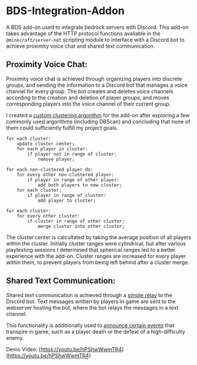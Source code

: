# BDS-Integration-Addon
A BDS add-on used to integrate bedrock servers with Discord. This add-on takes advantage of the HTTP protocol functions available in the `@minecraft/server-net` scripting module to interface with a Discord bot to achieve proximity voice chat and shared text communication.

## Proximity Voice Chat:
Proximity voice chat is achieved through organizing players into discrete groups, and sending the information to a Discord bot that manages a voice channel for every group. The bot creates and deletes voice channels according to the creation and deletion of player groups, and moves corresponding players into the voice channel of their current group.

I created a [custom clustering argorithm](./BDS%20Integrator%20B/scripts/voice.js#L24) for the add-on after exploring a few commonly used argorithms (including DBScan) and concluding that none of them could sufficiently fulfill my project goals.

    for each cluster:
        update cluster center;
        for each player in cluster:
            if player not in range of cluster:
                remove player;

    for each non-clustered player do:
        for every other non-clustered player:
            if player in range of other player:
                add both players to new cluster;
        for each cluster:
            if player in range of cluster:
                add player to cluster;

    for each cluster:
        for every other cluster:
            if cluster in range of other cluster:
                merge cluster into other cluster;

The cluster center is calcultated by taking the average position of all players within the cluster. Initially cluster ranges were cylindrical, but after various playtesting sessions I determined that spherical ranges led to a better experience with the add-on. Cluster ranges are increased for every player within them, to prevent players from being left behind after a cluster merge.

## Shared Text Communication:
Shared text communication is achieved through a [simple relay](./BDS%20Integrator%20B/scripts/chat.js#L8) to the Discord bot. Text messages written by players in game are sent to the webserver hosting the bot, where the bot relays the messages in a text channel.

This functionality is additionally used to [announce certain events](./BDS%20Integrator%20B/scripts/announcements.js#L9) that transpire in game, such as a player death or the defeat of a high-difficulty enemy.

Demo Video: [https://youtu.be/hPShwWwmTR4](https://youtu.be/hPShwWwmTR4)
